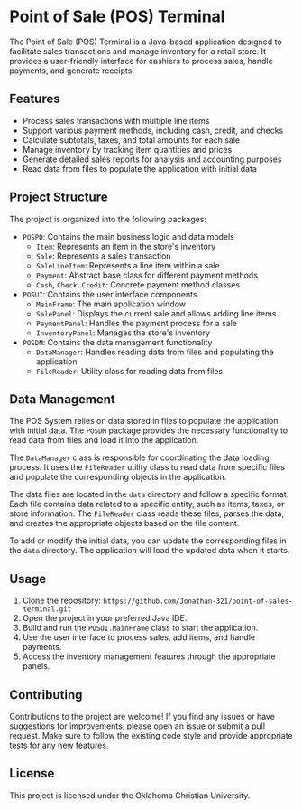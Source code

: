 # Point of Sale (POS) Terminal

The Point of Sale (POS) Terminal is a Java-based application designed to facilitate sales transactions and manage inventory for a retail store. 
It provides a user-friendly interface for cashiers to process sales, handle payments, and generate receipts.

## Features

- Process sales transactions with multiple line items
- Support various payment methods, including cash, credit, and checks
- Calculate subtotals, taxes, and total amounts for each sale
- Manage inventory by tracking item quantities and prices
- Generate detailed sales reports for analysis and accounting purposes
- Read data from files to populate the application with initial data


## Project Structure

The project is organized into the following packages:

- `POSPD`: Contains the main business logic and data models
  - `Item`: Represents an item in the store's inventory
  - `Sale`: Represents a sales transaction
  - `SaleLineItem`: Represents a line item within a sale
  - `Payment`: Abstract base class for different payment methods
  - `Cash`, `Check`, `Credit`: Concrete payment method classes
- `POSUI`: Contains the user interface components
  - `MainFrame`: The main application window
  - `SalePanel`: Displays the current sale and allows adding line items
  - `PaymentPanel`: Handles the payment process for a sale
  - `InventoryPanel`: Manages the store's inventory
- `POSDM`: Contains the data management functionality
  - `DataManager`: Handles reading data from files and populating the application
  - `FileReader`: Utility class for reading data from files
 
## Data Management

The POS System relies on data stored in files to populate the application with initial data. The `POSDM` package provides the necessary functionality to read data from files and load it into the application.

The `DataManager` class is responsible for coordinating the data loading process. It uses the `FileReader` utility class to read data from specific files and populate the corresponding objects in the application.

The data files are located in the `data` directory and follow a specific format. Each file contains data related to a specific entity, such as items, taxes, or store information. The `FileReader` class reads these files, parses the data, and creates the appropriate objects based on the file content.

To add or modify the initial data, you can update the corresponding files in the `data` directory. The application will load the updated data when it starts.


## Usage

1. Clone the repository: `https://github.com/Jonathan-321/point-of-sales-terminal.git`
2. Open the project in your preferred Java IDE.
3. Build and run the `POSUI.MainFrame` class to start the application.
4. Use the user interface to process sales, add items, and handle payments.
5. Access the inventory management features through the appropriate panels.

## Contributing

Contributions to the project are welcome! If you find any issues or have suggestions for improvements, 
please open an issue or submit a pull request. Make sure to follow the existing code style and provide appropriate tests for any new features.

## License

This project is licensed under the Oklahoma Christian University. 
